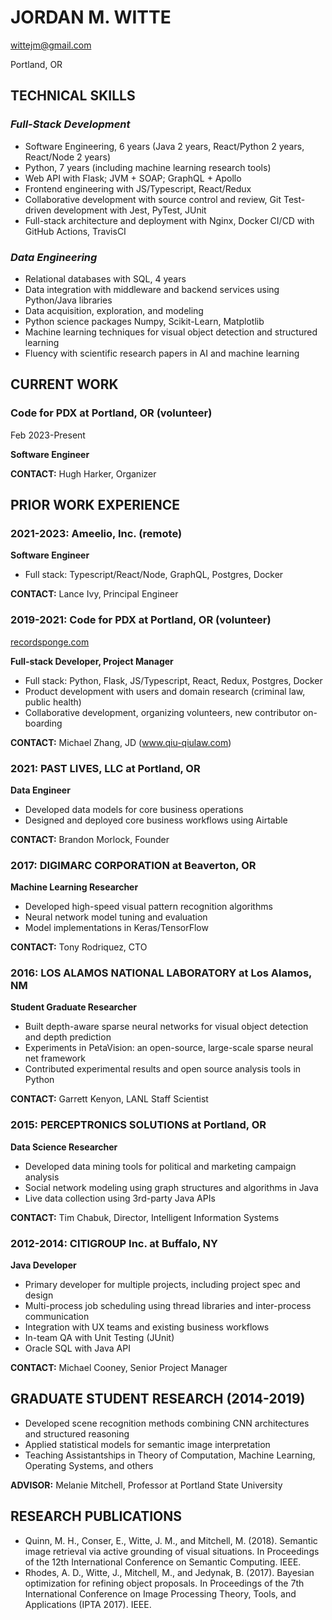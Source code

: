 # JORDAN M. WITTE
wittejm@gmail.com

Portland, OR

## TECHNICAL SKILLS
### *Full-Stack Development*
 * Software Engineering, 6 years (Java 2 years, React/Python 2 years, React/Node 2 years) 
 * Python, 7 years (including machine learning research tools)
 * Web API with Flask; JVM + SOAP; GraphQL + Apollo
 * Frontend engineering with JS/Typescript, React/Redux
 * Collaborative development with source control and review, Git Test-driven development with Jest, PyTest, JUnit
 * Full-stack architecture and deployment with Nginx, Docker CI/CD with GitHub Actions, TravisCI

### *Data Engineering*
 * Relational databases with SQL, 4 years
 * Data integration with middleware and backend services using Python/Java libraries
 * Data acquisition, exploration, and modeling
 * Python science packages Numpy, Scikit-Learn, Matplotlib
 * Machine learning techniques for visual object detection and structured learning
 * Fluency with scientific research papers in AI and machine learning

## CURRENT WORK
### Code for PDX at Portland, OR (volunteer)
Feb 2023-Present

**Software Engineer**

**CONTACT:** Hugh Harker, Organizer

## PRIOR WORK EXPERIENCE


### 2021-2023: Ameelio, Inc. (remote)
**Software Engineer**
 * Full stack: Typescript/React/Node, GraphQL, Postgres, Docker
    
**CONTACT:** Lance Ivy, Principal Engineer

### 2019-2021: Code for PDX at Portland, OR (volunteer)

[recordsponge.com](recordsponge.com)

**Full-stack Developer, Project Manager**
 * Full stack: Python, Flask, JS/Typescript, React, Redux, Postgres, Docker
 * Product development with users and domain research (criminal law, public health)
 * Collaborative development, organizing volunteers, new contributor on-boarding

**CONTACT:** Michael Zhang, JD (www.qiu-qiulaw.com)

### 2021:	PAST LIVES, LLC at Portland, OR
**Data Engineer**

 * Developed data models for core business operations
 * Designed and deployed core business workflows using Airtable
    
**CONTACT:** Brandon Morlock, Founder

### 2017:	DIGIMARC CORPORATION at Beaverton, OR

**Machine Learning Researcher**

 * Developed high-speed visual pattern recognition algorithms  
 * Neural network model tuning and evaluation
 * Model implementations in Keras/TensorFlow
    
**CONTACT:** Tony Rodriquez, CTO

### 2016:	LOS ALAMOS NATIONAL LABORATORY at Los Alamos, NM

**Student Graduate Researcher**

 * Built depth-aware sparse neural networks for visual object detection and depth prediction
 * Experiments in PetaVision: an open-source, large-scale sparse neural net framework
 * Contributed experimental results and open source analysis tools in Python 
    
**CONTACT:** Garrett Kenyon, LANL Staff Scientist

### 2015:	PERCEPTRONICS SOLUTIONS at Portland, OR

**Data Science Researcher**
 * Developed data mining tools for political and marketing campaign analysis
 * Social network modeling using graph structures and algorithms in Java
 * Live data collection using 3rd-party Java APIs
    
**CONTACT:** Tim Chabuk, Director, Intelligent Information Systems

### 2012-2014:	CITIGROUP Inc. at Buffalo, NY

**Java Developer** 

 * Primary developer for multiple projects, including project spec and design
 * Multi-process job scheduling using thread libraries and inter-process communication
 * Integration with UX teams and existing business workflows
 * In-team QA with Unit Testing (JUnit) 
 * Oracle SQL with Java API

**CONTACT:** Michael Cooney, Senior Project Manager

## GRADUATE STUDENT RESEARCH (2014-2019)
 * Developed scene recognition methods combining CNN architectures and structured reasoning
 * Applied statistical models for semantic image interpretation
 * Teaching Assistantships in Theory of Computation, Machine Learning, Operating Systems, and others

**ADVISOR:** Melanie Mitchell, Professor at Portland State University

## RESEARCH PUBLICATIONS
 * Quinn, M. H., Conser, E., Witte, J. M., and Mitchell, M. (2018). Semantic image retrieval via active grounding of visual situations. In Proceedings of the 12th International Conference on Semantic Computing. IEEE.
 * Rhodes, A. D., Witte, J., Mitchell, M., and Jedynak, B. (2017). Bayesian optimization for refining object proposals. In Proceedings of the 7th International Conference on Image Processing Theory, Tools, and Applications (IPTA 2017). IEEE. 
